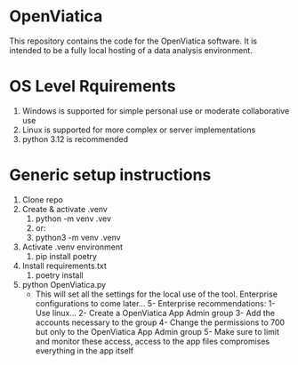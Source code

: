 # OpenViatica

This repository contains the  code for the OpenViatica software. It is intended to be a fully local hosting of a data analysis environment.

# OS Level Rquirements

1. Windows is supported for simple personal use or moderate collaborative use
2. Linux is supported for more complex or server implementations
3. python 3.12 is recommended

# Generic setup instructions

1. Clone repo
2. Create & activate .venv
   1. python -m venv .vev
   2. or:
   3. python3 -m venv .venv
3. Activate .venv environment
   1. pip install poetry
4. Install requirements.txt
   1. poetry install
5. python OpenViatica.py
   - This will set all the settings for the local use of the tool. Enterprise configurations to come later...
     5- Enterprise recommendations:
     1- Use linux...
     2- Create a OpenViatica App Admin group
     3- Add the accounts necessary to the group
     4- Change the permissions to 700 but only to the OpenViatica App Admin group
     5- Make sure to limit and monitor these access, access to the app files compromises everything in the app itself